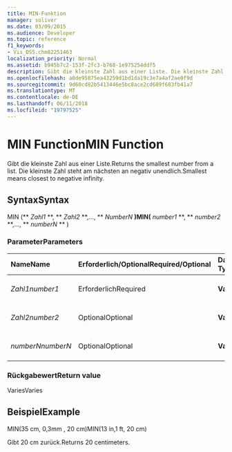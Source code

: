 ```yaml
---
title: MIN-Funktion
manager: soliver
ms.date: 03/09/2015
ms.audience: Developer
ms.topic: reference
f1_keywords:
- Vis_DSS.chm82251463
localization_priority: Normal
ms.assetid: b945b7c2-153f-2fc3-b768-1e975254ddf5
description: Gibt die kleinste Zahl aus einer Liste. Die kleinste Zahl steht am nächsten an negativ unendlich.
ms.openlocfilehash: a0de95875ea43259d1bd1da19c3e7a4af2ae0f9d
ms.sourcegitcommit: 9d60cd82b5413446e5bc8ace2cd689f683fb41a7
ms.translationtype: MT
ms.contentlocale: de-DE
ms.lasthandoff: 06/11/2018
ms.locfileid: "19797525"
---
```

# <a name="min-function"></a><span data-ttu-id="10f1e-104">MIN Function</span><span class="sxs-lookup"><span data-stu-id="10f1e-104">MIN Function</span></span>

<span data-ttu-id="10f1e-105">Gibt die kleinste Zahl aus einer Liste.</span><span class="sxs-lookup"><span data-stu-id="10f1e-105">Returns the smallest number from a list.</span></span> <span data-ttu-id="10f1e-106">Die kleinste Zahl steht am nächsten an negativ unendlich.</span><span class="sxs-lookup"><span data-stu-id="10f1e-106">Smallest means closest to negative infinity.</span></span>
  
## <a name="syntax"></a><span data-ttu-id="10f1e-107">Syntax</span><span class="sxs-lookup"><span data-stu-id="10f1e-107">Syntax</span></span>

<span data-ttu-id="10f1e-108">MIN (** *Zahl1* **, ** *Zahl2* **,..., ** *NumberN* **)</span><span class="sxs-lookup"><span data-stu-id="10f1e-108">MIN(** *number1* **, ** *number2* **,..., ** *numberN* ** )</span></span> 
  
### <a name="parameters"></a><span data-ttu-id="10f1e-109">Parameter</span><span class="sxs-lookup"><span data-stu-id="10f1e-109">Parameters</span></span>

|<span data-ttu-id="10f1e-110">**Name**</span><span class="sxs-lookup"><span data-stu-id="10f1e-110">**Name**</span></span>|<span data-ttu-id="10f1e-111">**Erforderlich/Optional**</span><span class="sxs-lookup"><span data-stu-id="10f1e-111">**Required/Optional**</span></span>|<span data-ttu-id="10f1e-112">**Datentyp**</span><span class="sxs-lookup"><span data-stu-id="10f1e-112">**Data Type**</span></span>|<span data-ttu-id="10f1e-113">**Beschreibung**</span><span class="sxs-lookup"><span data-stu-id="10f1e-113">**Description**</span></span>|
|:-----|:-----|:-----|:-----|
| <span data-ttu-id="10f1e-114">_Zahl1_</span><span class="sxs-lookup"><span data-stu-id="10f1e-114">_number1_</span></span> <br/> |<span data-ttu-id="10f1e-115">Erforderlich</span><span class="sxs-lookup"><span data-stu-id="10f1e-115">Required</span></span>  <br/> |<span data-ttu-id="10f1e-116">**Varies**</span><span class="sxs-lookup"><span data-stu-id="10f1e-116">**Varies**</span></span> <br/> |<span data-ttu-id="10f1e-117">Die erste Zahl in der Liste.</span><span class="sxs-lookup"><span data-stu-id="10f1e-117">The first number in the list.</span></span>  <br/> |
| <span data-ttu-id="10f1e-118">_Zahl2_</span><span class="sxs-lookup"><span data-stu-id="10f1e-118">_number2_</span></span> <br/> |<span data-ttu-id="10f1e-119">Optional</span><span class="sxs-lookup"><span data-stu-id="10f1e-119">Optional</span></span>  <br/> |<span data-ttu-id="10f1e-120">**Varies**</span><span class="sxs-lookup"><span data-stu-id="10f1e-120">**Varies**</span></span> <br/> | <span data-ttu-id="10f1e-121">Die zweite Zahl in der Liste.</span><span class="sxs-lookup"><span data-stu-id="10f1e-121">The second number in the list.</span></span>  <br/> |
| <span data-ttu-id="10f1e-122">_numberN_</span><span class="sxs-lookup"><span data-stu-id="10f1e-122">_numberN_</span></span> <br/> |<span data-ttu-id="10f1e-123">Optional</span><span class="sxs-lookup"><span data-stu-id="10f1e-123">Optional</span></span>  <br/> |<span data-ttu-id="10f1e-124">**Varies**</span><span class="sxs-lookup"><span data-stu-id="10f1e-124">**Varies**</span></span> <br/> |<span data-ttu-id="10f1e-125">Die n-te Zahl in der Liste.</span><span class="sxs-lookup"><span data-stu-id="10f1e-125">The nth number in the list.</span></span>  <br/> |
   
### <a name="return-value"></a><span data-ttu-id="10f1e-126">Rückgabewert</span><span class="sxs-lookup"><span data-stu-id="10f1e-126">Return value</span></span>

<span data-ttu-id="10f1e-127">Varies</span><span class="sxs-lookup"><span data-stu-id="10f1e-127">Varies</span></span>
  
## <a name="example"></a><span data-ttu-id="10f1e-128">Beispiel</span><span class="sxs-lookup"><span data-stu-id="10f1e-128">Example</span></span>

<span data-ttu-id="10f1e-129">MIN(35 cm, 0,3mm , 20 cm)</span><span class="sxs-lookup"><span data-stu-id="10f1e-129">MIN(13 in,1 ft, 20 cm)</span></span> 
  
<span data-ttu-id="10f1e-130">Gibt 20 cm zurück.</span><span class="sxs-lookup"><span data-stu-id="10f1e-130">Returns 20 centimeters.</span></span> 
  

